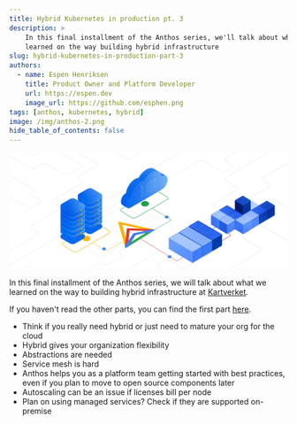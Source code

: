 ```yaml
---
title: Hybrid Kubernetes in production pt. 3
description: >
    In this final installment of the Anthos series, we'll talk about what we
    learned on the way building hybrid infrastructure
slug: hybrid-kubernetes-in-production-part-3
authors:
  - name: Espen Henriksen
    title: Product Owner and Platform Developer
    url: https://espen.dev
    image_url: https://github.com/esphen.png
tags: [anthos, kubernetes, hybrid]
image: /img/anthos-2.png
hide_table_of_contents: false
---
```


![Anthos in Google Cloud](img/anthos-4.jpg)

In this final installment of the Anthos series, we will talk about what we
learned on the way to building hybrid infrastructure at [Kartverket](https://kartverket.no/en). 

If you haven't read the other parts, you can find the first part
[here](/blog/hybrid-kubernetes-in-production-part-1).

<!--truncate-->

- Think if you really need hybrid or just need to mature your org for the cloud
- Hybrid gives your organization flexibility
- Abstractions are needed
- Service mesh is hard
- Anthos helps you as a platform team getting started with best practices, even if you plan to move to open source components later
- Autoscaling can be an issue if licenses bill per node
- Plan on using managed services? Check if they are supported on-premise
